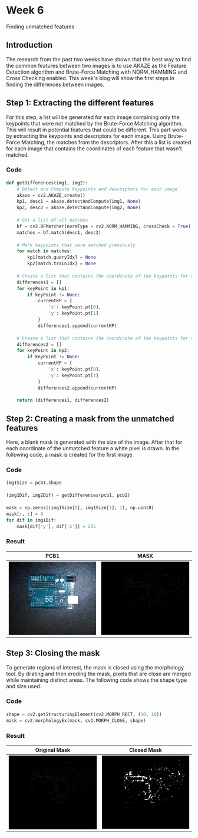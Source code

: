 # Week 6
Finding unmatched features

## Introduction
The research from the past two weeks have shown that the best way to find the common features between two images is to use AKAZE as the Feature Detection algorithm and Brute-Force Matching with NORM_HAMMING and Cross Checking enabled. This week's blog will show the first steps in finding the differences between images.

## Step 1: Extracting the different features
For this step, a list will be generated for each image containing only the keypoints that were not matched by the Brute-Force Matching algorithm. This will result in potential features that could be different. This part works by extracting the keypoints and descriptors for each image. Using Brute-Force Matching, the matches from the descriptors. After this a list is created for each image that contains the coordinates of each feature that wasn't matched.

### Code
```python
def getDifferences(img1, img2):
    # Detect and Compute keypoints and descriptors for each image
    akaze = cv2.AKAZE_create()
    kp1, desc1 = akaze.detectAndCompute(img1, None)
    kp2, desc2 = akaze.detectAndCompute(img2, None)

    # Get a list of all matches
    bf = cv2.BFMatcher(normType = cv2.NORM_HAMMING, crossCheck = True)
    matches = bf.match(desc1, desc2)

    # Mark keypoints that were matched previously
    for match in matches:
        kp1[match.queryIdx] = None
        kp2[match.trainIdx] = None

    # Create a list that contains the coordinate of the keypoints for the first image
    differences1 = []
    for keyPoint in kp1:
        if keyPoint != None:
            currentKP = {
                'x': keyPoint.pt[0],
                'y': keyPoint.pt[1]
            }
            differences1.append(currentKP)
            
    # Create a list that contains the coordinate of the keypoints for the second image
    differences2 = []
    for keyPoint in kp2:
        if keyPoint != None:
            currentKP = {
                'x': keyPoint.pt[0],
                'y': keyPoint.pt[1]
            }
            differences2.append(currentKP)

    return (differences1, differences2)
```

## Step 2: Creating a mask from the unmatched features
Here, a blank mask is generated with the size of the image. After that for each coordinate of the unmatched feature a white pixel is drawn. In the following code, a mask is created for the first image.

### Code
```python
img1Size = pcb1.shape

(img1Dif, img2Dif) = getDifferences(pcb1, pcb2)

mask = np.zeros((img1Size[0], img1Size[1], 1), np.uint8)
mask[:, :] = 0
for dif in img1Dif:
    mask[dif['y'], dif['x']] = 255
```

### Result
| PCB1 | MASK |
| :---: | :---: |
| <img src="images/pcb1.jpg" width="300"> | <img src="images/diffsPixels.jpg" width="300"> |

## Step 3: Closing the mask
To generate regions of interest, the mask is closed using the morphology tool. By dilating and then eroding the mask, pixels that are close are merged while maintaining distinct areas. The following code shows the shape type and size used.

### Code
```python
shape = cv2.getStructuringElement(cv2.MORPH_RECT, (10, 10))
mask = cv2.morphologyEx(mask, cv2.MORPH_CLOSE, shape)
```

### Result
| Original Mask | Closed Mask |
| :---: | :---: |
| <img src="images/diffsPixels.jpg" width="300"> | <img src="images/diffsClosed.jpg" width="300"> |
